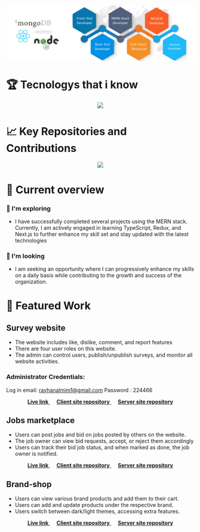 ![The San Juan Mountains are beautiful!](https://raw.githubusercontent.com/rayhanalmim/image-host/main/Images/mern1.png "Full Stack Developer")

# :trophy: Tecnologys that i know
<p align="center">
  <a>
    <img src="https://skillicons.dev/icons?i=nodejs,mongodb,react,js,firebase,html,css,express,vscode,stackoverflow,tailwind,vercel,netlify,github,figma&perline=5" />
  </a>
</p>

# :chart_with_upwards_trend: Key Repositories and Contributions

<p align="center">
  <a >
    <img src="https://api.githubtrends.io/user/svg/rayhanalmim/repos?time_range=one_year&include_private=true&group=private&loc_metric=changed&theme=dark" />
  </a>
</p>



# :pushpin: Current overview
### :dart: I'm exploring 
- I have successfully completed several projects using the MERN stack. Currently, I am actively engaged in learning TypeScript, Redux, and Next.js to further enhance my skill set and stay updated with the latest technologies
### :mag_right: I'm looking 
- I am seeking an opportunity where I can progressively enhance my skills on a daily basis while contributing to the growth and success of the organization.

# :loudspeaker: Featured Work
## Survey website
- The website includes like, dislike,
comment, and report features
- There are four user roles on this
website.
- The admin can control users,
publish/unpublish surveys, and monitor
all website activities.

### Administrator Credentials:
Log in email: rayhanalmim1@gmail.com Password : 224466



<p align="center">
      <a href="https://meek-dango-f0d88f.netlify.app/">
    <strong>Live link</strong>
    </a>
 &emsp;
 <a href="https://github.com/rayhanalmim/Survey-Client.git">
    <strong>Client site repository</strong> 
 </a>
 &emsp;
 <a href="https://github.com/rayhanalmim/Survey-Server">
    <strong>Server site repository</strong> 
 </a>
</p>


## Jobs marketplace
- Users can post jobs and bid on jobs
posted by others on the website.
- The job owner can view bid requests,
accept, or reject them accordingly
- Users can track their bid job status, and
when marked as done, the job owner is
notified.

<p align="center">
     <a href="https://verdant-pie-9e3ec9.netlify.app">
    <strong>Live link</strong>
 </a>
 &emsp;
 <a href="https://github.com/rayhanalmim/Job-bidder-client">
    <strong>Client site repository</strong> 
 </a>
 &emsp;
 <a href="https://github.com/rayhanalmim/Job-bidder-server.git">
    <strong>Server site repository</strong> 
 </a>
</p>


## Brand-shop
- Users can view various brand products
and add them to their cart.
- Users can add and update products
under the respective brand.
- Users switch between dark/light
themes, accessing extra features.

<p align="center">
     <a href="https://bejewelled-tarsier-355a2e.netlify.app/">
    <strong>Live link</strong>
 </a>
 &emsp;
 <a href="https://github.com/rayhanalmim/Brand-Shop-Client">
    <strong>Client site repository</strong> 
 </a>
 &emsp;
 <a href="https://github.com/rayhanalmim/Brand-Shop-Server">
    <strong>Server site repository</strong> 
 </a>
</p>

